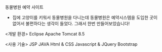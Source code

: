 동물병원 예약 사이트
- 집에 고양이를 키워서 동물병원을 다니는데 동물병원은 예약시스템을 도입한 곳이 없어서 불편하다는 생각이 들었다.
그래서 한번 만들어보았습니다!


<개발 환경>
Eclipse
Apache Tomcat 8.5

<사용 기술>
JSP
JAVA
Html & CSS
Javascript & JQuery
Bootstrap
